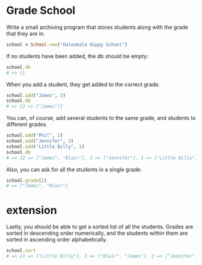 # Grade School

Write a small archiving program that stores students along with the grade that they are in.

```ruby
school = School.new("Haleakala Hippy School")
```

If no students have been added, the db should be empty:

```ruby
school.db
# => {}
```

When you add a student, they get added to the correct grade.

```ruby
school.add("James", 2)
school.db
# => {2 => ["James"]}
```

You can, of course, add several students to the same grade, and students to different grades.

```ruby
school.add("Phil", 2)
school.add("Jennifer", 3)
school.add("Little Billy", 1)
school.db
# => {2 => ["James", "Blair"], 3 => ["Jennifer"], 1 => ["Little Billy"]}
```

Also, you can ask for all the students in a single grade:

```ruby
school.grade(2)
# => ["James", "Blair"]
```

extension
=========

Lastly, you should be able to get a sorted list of all the students. Grades are sorted in descending order numerically, and the students within them are sorted in ascending order alphabetically.

```ruby
school.sort
# => {1 => ["Little Billy"], 2 => ["Blair", "James"], 3 => ["Jennifer"]}
